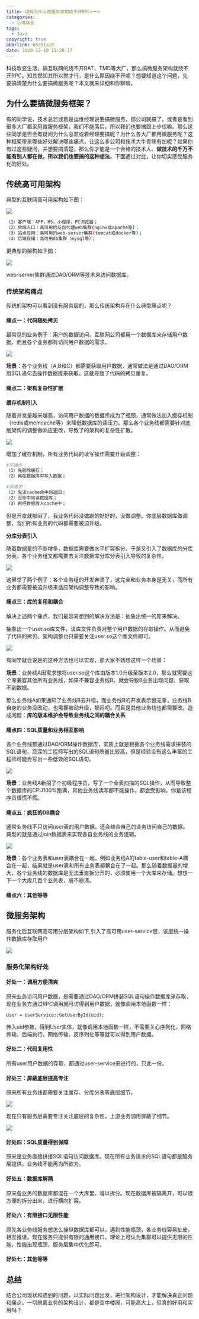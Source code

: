 ```yaml
---
title: 详解为什么微服务架构绕不开RPC<一>
categories:
  - 心得体会
tags:
  - Java
copyright: true
abbrlink: b5e51a16
date: 2020-12-10 15:26:17
---
```


科技改变生活，搞互联网的绕不开BAT、TMD等大厂，那么搞微服务架构就绕不开RPC。知其然知其所以然才行，是什么原因绕不开呢？想要知道这个问题，先要搞清楚为什么要搞微服务呢？本文就来详细和你聊聊。



<!--more-->

## 为什么要搞微服务框架？

有的同学说，技术总监或着是运维经理说要搞微服务，那公司就搞了。或者是看到很多大厂都采用微服务框架，我们不能落后，所以我们也要搞跟上步伐嘛。那么这些同学是否会有疑问为什么总监或着经理要搞呢？为什么各大厂都用微服务呢？这种框架带来哪些好处解决哪些痛点，让这么多公司和技术大牛青睐有加呢？如果你有过这些疑问，并想要搞清楚，那么你才能是一个合格的技术人。**做技术的千万不能有别人都在做，所以我们也要搞的这种想法**。下面通过对比，让你切实感受服务化的好处。



## 传统高可用架构

典型的互联网高可用架构如下图：

![](1.png)

```bash
（1）客户端：APP，H5，小程序，PC浏览器；
（2）后端入口：高可用的反向代理web集群(nginx或apache等)；
（3）站点应用：高可用的web-server集群(tomcat或docker等)；
（4）后端存储：高可用db集群（mysql等）；
```

更典型的架构如下图：

![](2.png)

web-server集群通过DAO/ORM等技术来访问数据库。

### 传统架构痛点

传统的架构可以看到没有服务层的，那么传统架构存在什么典型痛点呢？



#### **痛点一：代码随处拷贝**

最常见的业务例子：用户的数据访问。互联网公司都用一个数据库来存储用户数据，而且各个业务都有访问用户数据的需求。

![](3.png)

**场景**：各个业务线（A,B和C）都需要获取用户数据，通常做法是通过DAO/ORM用SQL语句去操作数据库来获取，这就导致了代码的拷贝重复。



#### **痛点二：架构复杂性扩散**

**缓存机制引入**

随着并发量越来越高，访问用户数据的数据库成为了瓶颈，通常做法加入缓存机制（redis或memcache等）来降低数据库的读压力。那么各个业务线都需要针对底层架构的调整做响应更改，导致了的架构的复杂性扩散。

![](4.png)

增加了缓存机制，所有业务代码的读写操作需要升级调整：

```bash
#写操作：
（1）先剔除缓存；
（2）再在数据库中写入数据；

#读请求：
（1）先读cache命中则返回；
（2）没命中则读数据库；
（3）再把数据放入cache中；
```

但是开发就郁闷了，我业务代码没做跑的好好的，没做调整。你底层数据库做调整，我们所有业务的代码都需要被迫升级。

**分库分表引入**

随着数据量的不断增多，数据库需要做水平扩容拆分，于是又引入了数据库的分库分表。各个业务组又都需要去关注数据库分库分表引入导致的复杂性。

![](5.png)

这里举了两个例子：各个业务组的开发奔溃了，这完全和业务本身是无关，而所有业务都需要被迫升级来适应架构调整导致的影响。



#### **痛点三：库的复用和耦合**

解决上述两个痛点，我们最容易想到的解决方法是：抽象出统一的库来解决。

抽象出一个user.so库文件，该库文件负责对整个用户数据的存取操作。从而避免了代码的拷贝。架构调整也只需要关注user.so这个库文件即可。

![](6.png)

有同学就会说是的这种方法也可以实现，那大家不妨想这样一个场景：

**场景**：业务线A因需求想将user.so这个库由版本1.0升级至版本2.0，那么就需要这个库兼容其他所有业务线，如果不兼容业务线B，就会导致B业务出现问题，获取不到数据。

那么业务线A如果通知了业务线B去升级，而业务线B的开发表示很无辜，业务线B自身的业务没改动，也需要被动升级，郁闷吧。而且是其他业务线也都需要改。造成问题：**库的版本维护会导致业务线之间的耦合关系**



#### **痛点四：SQL质量和业务相互影响**

各个业务线都通过DAO/ORM操作数据库，实质上就是根据各个业务线需求拼装的SQL语句，资深的工程师写出的SQL语句质量比较高，但是经验没有这么丰富的工程师可能会写出一些低效的SQL语句。

![](7.png)

**场景**：业务线A新招了个初级程序员，写了一个全表扫描的SQL操作，从而导致整个数据库的CPU100%跑满，其他业务线读写都不能操作，都会受影响。你是该程序员很慌不慌。

#### **痛点五：疯狂的DB耦合**

通常业务线不只访问user表的用户数据，还会结合自己的业务访问自己的数据。典型的就是通过join数据表来实现各自业务线的业务逻辑。

![](8.png)

**场景**：各个业务表和user表耦合在一起，例如业务线A的table-user和table-A耦合在一起，结果就是user表和所有业务表都耦合在了一起。那么随着数据量的增大，各个业务线的数据库是无法垂直拆分开的，必须使用一个大库来存储。想想一下一个大库几百个业务表，崩不崩溃。



#### **痛点六：其他等等**

## 微服务架构

服务化后互联网高可用分层架构如下,引入了高可用user-service层，该层统一操作数据库存取用户

![](9.png)

### 服务化架构好处

#### **好处一：调用方便清爽**

原来业务访问用户数据，是需要通过DAO/ORM拼装SQL语句操作数据库来存取，现在业务方通过RPC调用就可访得到用户数据，就像调用本地函数一样：

```
User = UserService::GetUserById(uid);
```

传入uid参数，得到User实体，就像调用本地函数一样，不需要关心序列化，网络传输，后端执行，网络传输，反序列化等等就可以得到用户数据。

#### **好处二：代码复用性**

所有user用户数据的存取，都通过user-service来进行的，只此一份。

#### **好处三：屏蔽底层提高专注**

原来所有业务线都需要关注缓存、分库分表等底层细节。

![](10.png)

现在只有服务层需要专注关注底层的复杂性，上游业务调用屏蔽了细节。

![](11.png)

#### **好处四：SQL质量得到保障**

原来是业务直接拼接SQL语句访问数据库。现在所有业务请求的SQL语句都是服务层提供，业务线不能再为所欲为。

#### **好处五：数据库解耦**

原来各业务的数据库都混在一个大库里，难以拆分。现在数据库被隔离开，可以很方便的拆分出来，进行横向扩容。

#### **好处六：有限接口无限性能**

原先各业务线服务想怎么操纵数据库都可以，遇到性能瓶颈，各业务线容易扯皮，相互推诿。现在服务只提供有限的通用接口，理论上可认为集群可以提供无限的性能，性能出现瓶颈，服务层集中优化即可。

#### **好处七：其他等等**



## 总结

结合公司现状和遇到的问题，以实际问题出发，进行架构设计，才能解决真正问题和痛点。一切脱离业务的架构设计，都是空中楼阁，可能高大上，但真的好用和实用吗？